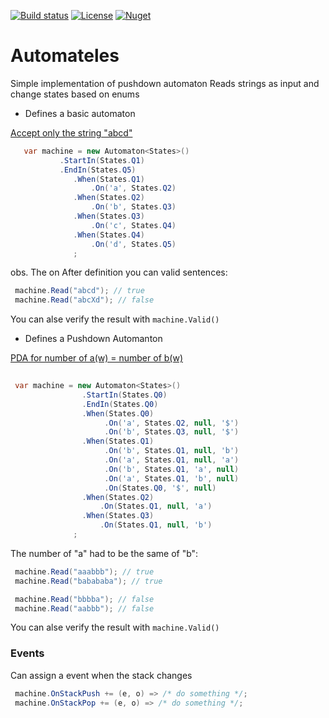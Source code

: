 [![Build status](https://ci.appveyor.com/api/projects/status/xcfyex0tjp3c6m18?svg=true)](https://ci.appveyor.com/project/lucasteles/modelviewbinder)
[![License](http://img.shields.io/:license-mit-blue.svg)](http://csmacnz.mit-license.org)
[![Nuget](https://img.shields.io/nuget/v/Automateles.svg)](https://www.nuget.org/packages/Automateles/)

# Automateles
Simple implementation of pushdown automaton
Reads strings as input and change states based on enums

* Defines a basic automaton

[Accept only the string "abcd"](http://automatonsimulator.com/#%7B%22type%22%3A%22DFA%22%2C%22dfa%22%3A%7B%22transitions%22%3A%7B%22start%22%3A%7B%22a%22%3A%22s0%22%7D%2C%22s0%22%3A%7B%22b%22%3A%22s1%22%7D%2C%22s1%22%3A%7B%22c%22%3A%22s2%22%7D%2C%22s2%22%3A%7B%22d%22%3A%22s3%22%7D%7D%2C%22startState%22%3A%22start%22%2C%22acceptStates%22%3A%5B%22s3%22%5D%7D%2C%22states%22%3A%7B%22start%22%3A%7B%7D%2C%22s0%22%3A%7B%22top%22%3A252%2C%22left%22%3A176%7D%2C%22s1%22%3A%7B%22top%22%3A251%2C%22left%22%3A367%7D%2C%22s2%22%3A%7B%22top%22%3A253%2C%22left%22%3A574%7D%2C%22s3%22%3A%7B%22isAccept%22%3Atrue%2C%22top%22%3A256%2C%22left%22%3A738%7D%7D%2C%22transitions%22%3A%5B%7B%22stateA%22%3A%22start%22%2C%22label%22%3A%22a%22%2C%22stateB%22%3A%22s0%22%7D%2C%7B%22stateA%22%3A%22s0%22%2C%22label%22%3A%22b%22%2C%22stateB%22%3A%22s1%22%7D%2C%7B%22stateA%22%3A%22s1%22%2C%22label%22%3A%22c%22%2C%22stateB%22%3A%22s2%22%7D%2C%7B%22stateA%22%3A%22s2%22%2C%22label%22%3A%22d%22%2C%22stateB%22%3A%22s3%22%7D%5D%2C%22bulkTests%22%3A%7B%22accept%22%3A%22%22%2C%22reject%22%3A%22%22%7D%7D)

```cs
   var machine = new Automaton<States>()
           .StartIn(States.Q1)
           .EndIn(States.Q5)
              .When(States.Q1)
                  .On('a', States.Q2)
              .When(States.Q2)
                  .On('b', States.Q3)
              .When(States.Q3)
                  .On('c', States.Q4)
              .When(States.Q4)
                  .On('d', States.Q5)
              ;

```
obs. The on
After definition you can valid sentences:

```cs
 machine.Read("abcd"); // true
 machine.Read("abcXd"); // false
```
You can alse verify the result with `machine.Valid()`


* Defines a Pushdown Automanton


[PDA for number of a(w) = number of b(w)](http://automatonsimulator.com/#%7B%22type%22%3A%22PDA%22%2C%22pda%22%3A%7B%22transitions%22%3A%7B%22start%22%3A%7B%22%22%3A%7B%22%22%3A%5B%7B%22state%22%3A%22s0%22%2C%22stackPushChar%22%3A%22%22%7D%5D%7D%7D%2C%22s0%22%3A%7B%22a%22%3A%7B%22%22%3A%5B%7B%22state%22%3A%22s2%22%2C%22stackPushChar%22%3A%22%24%22%7D%5D%7D%2C%22b%22%3A%7B%22%22%3A%5B%7B%22state%22%3A%22s3%22%2C%22stackPushChar%22%3A%22%24%22%7D%5D%7D%7D%2C%22s2%22%3A%7B%22%22%3A%7B%22%22%3A%5B%7B%22state%22%3A%22s1%22%2C%22stackPushChar%22%3A%22a%22%7D%5D%7D%7D%2C%22s3%22%3A%7B%22%22%3A%7B%22%22%3A%5B%7B%22state%22%3A%22s1%22%2C%22stackPushChar%22%3A%22b%22%7D%5D%7D%7D%2C%22s1%22%3A%7B%22%22%3A%7B%22%24%22%3A%5B%7B%22state%22%3A%22s0%22%2C%22stackPushChar%22%3A%22%22%7D%5D%7D%2C%22b%22%3A%7B%22%22%3A%5B%7B%22state%22%3A%22s1%22%2C%22stackPushChar%22%3A%22b%22%7D%5D%2C%22a%22%3A%5B%7B%22state%22%3A%22s1%22%2C%22stackPushChar%22%3A%22%22%7D%5D%7D%2C%22a%22%3A%7B%22%22%3A%5B%7B%22state%22%3A%22s1%22%2C%22stackPushChar%22%3A%22a%22%7D%5D%2C%22b%22%3A%5B%7B%22state%22%3A%22s1%22%2C%22stackPushChar%22%3A%22%22%7D%5D%7D%7D%7D%2C%22startState%22%3A%22start%22%2C%22acceptStates%22%3A%5B%22s0%22%5D%7D%2C%22states%22%3A%7B%22start%22%3A%7B%7D%2C%22s0%22%3A%7B%22isAccept%22%3Atrue%2C%22top%22%3A251%2C%22left%22%3A225%7D%2C%22s2%22%3A%7B%22top%22%3A150%2C%22left%22%3A419%7D%2C%22s3%22%3A%7B%22top%22%3A428%2C%22left%22%3A400%7D%2C%22s1%22%3A%7B%22top%22%3A281%2C%22left%22%3A595%7D%7D%2C%22transitions%22%3A%5B%7B%22stateA%22%3A%22start%22%2C%22label%22%3A%22%CF%B5%2C%CF%B5%2C%CF%B5%22%2C%22stateB%22%3A%22s0%22%7D%2C%7B%22stateA%22%3A%22s0%22%2C%22label%22%3A%22a%2C%CF%B5%2C%24%22%2C%22stateB%22%3A%22s2%22%7D%2C%7B%22stateA%22%3A%22s0%22%2C%22label%22%3A%22b%2C%CF%B5%2C%24%22%2C%22stateB%22%3A%22s3%22%7D%2C%7B%22stateA%22%3A%22s2%22%2C%22label%22%3A%22%CF%B5%2C%CF%B5%2Ca%22%2C%22stateB%22%3A%22s1%22%7D%2C%7B%22stateA%22%3A%22s3%22%2C%22label%22%3A%22%CF%B5%2C%CF%B5%2Cb%22%2C%22stateB%22%3A%22s1%22%7D%2C%7B%22stateA%22%3A%22s1%22%2C%22label%22%3A%22%CF%B5%2C%24%2C%CF%B5%22%2C%22stateB%22%3A%22s0%22%7D%2C%7B%22stateA%22%3A%22s1%22%2C%22label%22%3A%22b%2C%CF%B5%2Cb%22%2C%22stateB%22%3A%22s1%22%7D%2C%7B%22stateA%22%3A%22s1%22%2C%22label%22%3A%22b%2Ca%2C%CF%B5%22%2C%22stateB%22%3A%22s1%22%7D%2C%7B%22stateA%22%3A%22s1%22%2C%22label%22%3A%22a%2C%CF%B5%2Ca%22%2C%22stateB%22%3A%22s1%22%7D%2C%7B%22stateA%22%3A%22s1%22%2C%22label%22%3A%22a%2Cb%2C%CF%B5%22%2C%22stateB%22%3A%22s1%22%7D%5D%2C%22bulkTests%22%3A%7B%22accept%22%3A%22%22%2C%22reject%22%3A%22%22%7D%7D)

```cs
 
 var machine = new Automaton<States>()
                .StartIn(States.Q0)
                .EndIn(States.Q0)
                .When(States.Q0)
                     .On('a', States.Q2, null, '$')
                     .On('b', States.Q3, null, '$')
                .When(States.Q1)
                     .On('b', States.Q1, null, 'b')
                     .On('a', States.Q1, null, 'a')
                     .On('b', States.Q1, 'a', null)
                     .On('a', States.Q1, 'b', null)
                     .On(States.Q0, '$', null)
                .When(States.Q2)
                    .On(States.Q1, null, 'a')
                .When(States.Q3)
                    .On(States.Q1, null, 'b')
              ;
```

The number of "a" had to be the same of "b":

```cs
 machine.Read("aaabbb"); // true
 machine.Read("babababa"); // true

 machine.Read("bbbba"); // false
 machine.Read("aabbb"); // false
```

You can alse verify the result with `machine.Valid()`

### Events
Can assign a event when the stack changes

```cs
 machine.OnStackPush += (e, o) => /* do something */;
 machine.OnStackPop += (e, o) => /* do something */;
```
